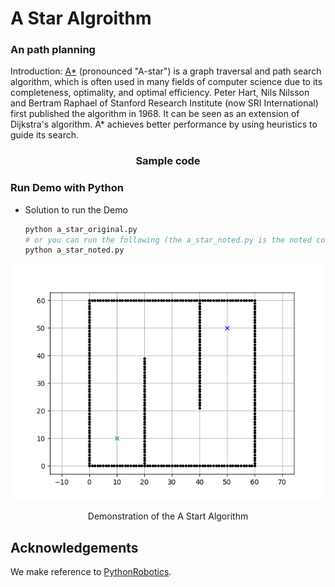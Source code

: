 # A Star Algroithm
### An path planning 
Introduction: [A*](https://en.wikipedia.org/wiki/A*_search_algorithm) (pronounced "A-star") is a graph traversal and path search algorithm, which is often used in many fields of computer science due to its completeness, optimality, and optimal efficiency. Peter Hart, Nils Nilsson and Bertram Raphael of Stanford Research Institute (now SRI International) first published the algorithm in 1968. It can be seen as an extension of Dijkstra's algorithm. A* achieves better performance by using heuristics to guide its search.


<p align="center">
  <h3 align="center">Sample code</h3>
</p>

### Run Demo with Python   

- Solution to run the Demo
  ```bash
  python a_star_original.py
  # or you can run the following (the a_star_noted.py is the noted code with explaination)
  python a_star_noted.py
  ```
<p align="center">
  <img width="712pix" src="animation.gif">
</p>

<center> Demonstration of the A Start Algorithm </center>

## Acknowledgements
We make reference to [PythonRobotics](https://github.com/AtsushiSakai/PythonRobotics).
